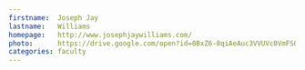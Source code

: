 ```yaml
---
firstname:  Joseph Jay
lastname:   Williams
homepage:   http://www.josephjaywilliams.com/
photo:      https://drive.google.com/open?id=0BxZ6-8qiAeAuc3VVUVc0VmFSOXM
categories: faculty
---
```

